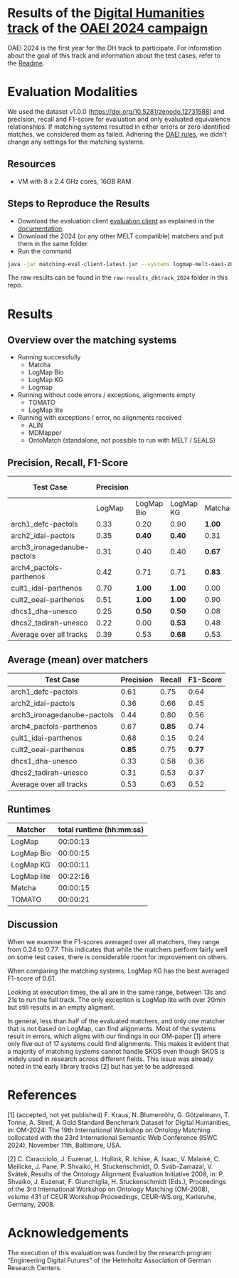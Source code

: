 # Results of the [Digital Humanities track](https://oaei.ontologymatching.org/2024/digitalhumanities/index.html) of the [OAEI 2024 campaign](https://oaei.ontologymatching.org/2024/)
OAEI 2024 is the first year for the DH track to participate. For information about the goal of this track and information about the test cases, refer to the [Readme](https://github.com/FelixFrizzy/DH-benchmark/blob/main/README.md).

# Evaluation Modalities
We used the dataset v1.0.0 (https://doi.org/10.5281/zenodo.12731588) and precision, recall and F1-score for evaluation and only evaluated equivalence relationships. If matching systems resulted in either errors or zero identified matches, we considered them as failed. Adhering the [OAEI rules](https://oaei.ontologymatching.org/doc/oaei-rules.2.html), we didn't change any settings for the matching systems. 

## Resources
- VM with 8 x 2.4 GHz cores, 16GB RAM

## Steps to Reproduce the Results
- Download the evaluation client [evaluation client](https://nightly.link/dwslab/melt/workflows/java_client_upload/master/evaluation-client.zip) as explained in the [documentation](https://dwslab.github.io/melt/matcher-evaluation/client).
- Download the 2024 (or any other MELT compatible) matchers and put them in the same folder.
- Run the command
```bash
java -jar matching-eval-client-latest.jar --systems logmap-melt-oaei-2021-web-latest.tar.gz logmap-bio-melt-oaei-2021-web-latest.tar.gz logmap-kg-melt-oaei-2021-web-latest.tar.gz logmap-lite-melt-oaei-2021-web-latest.tar.gz matcha.tar.gz "ALIN - Jomar Silva.zip" MDMapper-seals.zip https://match.tomato.irit.fr/match --track http://oaei.webdatacommons.org/tdrs/ dh 2024all --results oaei2024_dh
```
The raw results can be found in the `raw-results_dhtrack_2024` folder in this repo.

# Results


## Overview over the matching systems
- Running successfully
    - Matcha
    - LogMap Bio
    - LogMap KG
    - Logmap
- Running without code errors / exceptions, alignments empty
    - TOMATO
    - LogMap lite
- Running with exceptions / error, no alignments received
    - ALIN
    - MDMapper
    - OntoMatch (standalone, not possible to run with MELT / SEALS)

## Precision, Recall, F1-Score
| Test Case                   |Precision |                |               |           |Recall    |            |           |          |F1-Score  |            |           |          |
| --------------------------- | -------- | -------------- | ------------- | --------- | -------- | ---------- | --------- | -------- | -------- | ---------- | --------- | -------- |
|                             | LogMap   | LogMap Bio     | LogMap KG     | Matcha    | LogMap   | LogMap Bio | LogMap KG | Matcha   | LogMap   | LogMap Bio | LogMap KG | Matcha   |
| arch1_defc-pactols          | 0.33     | 0.20           | 0.90          | **1.00**  | **1.00** | 0.20       | 0.90      | 0.90     | 0.50     | 0.20       | 0.90      | **0.95** |
| arch2_idai-pactols          | 0.35     | **0.40**       | **0.40**      | 0.31      | **1.00** | 0.71       | 0.71      | 0.24     | **0.52** | 0.51       | 0.51      | 0.27     |
| arch3_ironagedanube-pactols | 0.31     | 0.40           | 0.40          | **0.67**  | **0.80** | **0.80**   | **0.80**  | **0.80** | 0.44     | 0.53       | 0.53      | **0.73** |
| arch4_pactols-parthenos     | 0.42     | 0.71           | 0.71          | **0.83**  | **0.92** | 0.83       | 0.83      | 0.83     | 0.58     | 0.77       | 0.77      | **0.83** |
| cult1_idai-parthenos        | 0.70     | **1.00**       | **1.00**      | 0.00      | **0.27** | 0.17       | 0.17      | 0.00     | **0.39** | 0.30       | 0.30      | 0.00     |
| cult2_oeai-parthenos        | 0.51     | **1.00**       | **1.00**      | 0.90      | **0.89** | 0.68       | 0.68      | 0.74     | 0.65     | **0.81**   | **0.81**  | **0.81** |
| dhcs1_dha-unesco            | 0.25     | **0.50**       | **0.50**      | 0.08      | **0.90** | 0.40       | 0.40      | 0.60     | 0.39     | **0.44**   | **0.44**  | 0.14     |
| dhcs2_tadirah-unesco        | 0.22     | 0.00           | **0.53**      | 0.48      | **0.80** | 0.00       | 0.67      | 0.67     | 0.35     | 0.00       | **0.59**  | 0.56     |
| Average over all tracks     | 0.39     | 0.53           | **0.68**      | 0.53      | **0.82** | 0.47       | 0.64      | 0.60     | 0.48     | 0.45       | **0.61**  | 0.54     |


## Average (mean) over matchers

| Test Case                   |Precision  | Recall    | F1-Score |
| --------------------------- | --------  | --------- | -------- |
| arch1_defc-pactols          | 0.61      | 0.75      | 0.64     |
| arch2_idai-pactols          | 0.36      | 0.66      | 0.45     |
| arch3_ironagedanube-pactols | 0.44      | 0.80      | 0.56     |
| arch4_pactols-parthenos     | 0.67      | **0.85**  | 0.74     |
| cult1_idai-parthenos        | 0.68      | 0.15      | 0.24     |
| cult2_oeai-parthenos        | **0.85**  | 0.75      | **0.77** |
| dhcs1_dha-unesco            | 0.33      | 0.58      | 0.36     |
| dhcs2_tadirah-unesco        | 0.31      | 0.53      | 0.37     |
| Average over all tracks     | 0.53      | 0.63      | 0.52     |
 

## Runtimes
| Matcher     | total runtime (hh:mm:ss) |
|-------------|--------------------------|
| LogMap      | 00:00:13                 |
| LogMap Bio  | 00:00:15                 |
| LogMap KG   | 00:00:11                 |
| LogMap lite | 00:22:16                 |
| Matcha      | 00:00:15                 |
| TOMATO      | 00:00:21                 |

## Discussion
When we examine the F1-scores averaged over all matchers, they range from 0.24 to 0.77. This indicates that while the matchers perform fairly well on some test cases, there is considerable room for improvement on others. 

When comparing the matching systems, LogMap KG has the best averaged F1-score of 0.61.

Looking at execution times, the all are in the same range, between 13s and 21s to run the full track. The only exception is LogMap lite with over 20min but still results in an empty aligment.

In general, less than half of the evaluated matchers, and only one matcher that is not based on LogMap, can find alignments. Most of the systems result in errors, which aligns with our findings in our OM-paper [1] where only five out of 17 systems could find alignments.  This makes it evident that a majority of matching systems cannot handle SKOS even though SKOS is widely used in research across different fields. This issue was already noted in the early library tracks [2] but has yet to be addressed. 

# References
[1] (accepted, not yet published) F. Kraus, N. Blumenröhr, G. Götzelmann, T. Tonne, A. Streit, A Gold Standard Benchmark Dataset for Digital Humanities, in: OM-2024: The 19th International Workshop on Ontology Matching collocated with the 23rd International Semantic Web Conference (ISWC 2024), November 11th, Baltimore, USA.

[2] C. Caracciolo, J. Euzenat, L. Hollink, R. Ichise, A. Isaac, V. Malaisé, C. Meilicke, J. Pane, P. Shvaiko, H. Stuckenschmidt, O. Sváb-Zamazal, V. Svátek, Results of the Ontology Alignment Evaluation Initiative 2008, in: P. Shvaiko, J. Euzenat, F. Giunchiglia, H. Stuckenschmidt (Eds.), Proceedings of the 3rd International Workshop on Ontology Matching (OM-2008), volume 431 of CEUR Workshop Proceedings, CEUR-WS.org, Karlsruhe, Germany, 2008.

# Acknowledgements
The execution of this evaluation was funded by the research program “Engineering Digital Futures” of the Helmholtz Association of German Research Centers.
